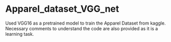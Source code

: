 # Apparel_dataset_VGG_net
<p>Used VGG16 as a pretrained model to train the Apparel Dataset from kaggle. Necessary comments to understand the code are also provided as it is a learning task.</p>
